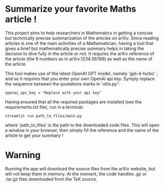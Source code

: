 # Summarize your favorite Maths article !

This project aims to help researchers in Mathematics in getting a concise but technically precise summarization of the articles on arXiv. Since reading articles is one of the main activities of a Mathematician, having a tool that gives a brief but mathematically precise summary helps in taking the decision to dive fully in the article or not. It requires the arXiv reference of the article (the 9 numbers as in arXiv:1234.56789) as well as the name of the article. 

This tool makes use of the latest OpenAI GPT model, namely 'gpt-4-turbo' ; and so it requires that you enter your own OpenAI api key. Symply replace the sequence between the quotations marks in 'utils.py':

    openai_api_key = "Replace with your api key"
   
   Having ensured that all the required packages are installed (see the requirements.txt file), run in a terminal:

    streamlit run path_to_files/main.py


where 'path_to_files' is the path to the downloaded code files. This will open a window in your browser, then simply fill the reference and the name of the article to get your summary ! 

# Warning

Running the app will download the source files from the arXiv website, but will not keep them in memory. At the moment, the code handles .gz or .tar.gz files downloaded from the TeX source. 
